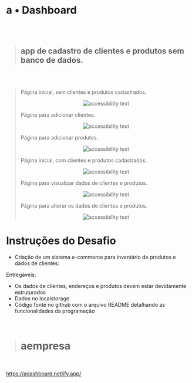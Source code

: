 # a • Dashboard

<br>
<br>


> ## app de cadastro de clientes e produtos sem banco de dados.


<br>
<br>

> Página inicial, sem clientes e produtos cadastrados.
>
>
> <p align="center">
>   <img src="https://aempresa.netlify.app/img/1.png" alt="accessibility text">
> </p>
> 
> 
> Página para adicionar clientes.
> 
> 
> <p align="center">
>   <img src="https://aempresa.netlify.app/img/2.png" alt="accessibility text">
> </p>
> 
> 
> Página para adicionar produtos.
> 
>
> <p align="center">
>   <img src="https://aempresa.netlify.app/img/3.png" alt="accessibility text">
> </p>
> 
> 
> Página inicial, com clientes e produtos cadastrados.
> 
> 
> <p align="center">
>   <img src="https://aempresa.netlify.app/img/4.png" alt="accessibility text">
> </p>
> 
> 
> Página para visualizar dados de clientes e produtos.
> 
> 
> <p align="center">
>   <img src="https://aempresa.netlify.app/img/5.png" alt="accessibility text">
> </p>
> 
> 
> Página para alterar os dados de clientes e produtos.
> 
> 
> <p align="center">
>   <img src="https://aempresa.netlify.app/img/6.png" alt="accessibility text">
> </p>




# Instruções do Desafio 

- Criação de um sistema e-commerce para inventário de produtos e dados de clientes:

Entregáveis:

- Os dados de clientes, endereços e produtos devem estar devidamente estruturados
- Dados no localstorage
- Código fonte no github com o arquivo README detalhando as funcionalidades da programação

<br>

> # aempresa

<br>

https://adashboard.netlify.app/


